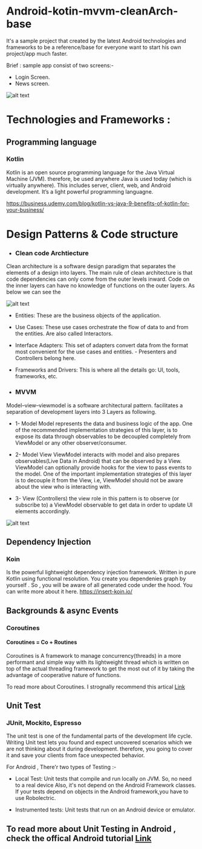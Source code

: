 # Android-kotin-mvvm-cleanArch-base 
 
It's a sample project that created by the latest Android technologies and frameworks to be a reference/base for everyone want to start his own project/app much faster.

Brief :  sample app consist of two screens:-
-  Login Screen.
-  News screen. 


![alt text](https://user-images.githubusercontent.com/8023216/69697185-3ded0280-10fb-11ea-80d6-661d0ba8e76c.png)


# Technologies and Frameworks : 
 
## Programming language
### Kotlin

Kotlin is an open source programming language for the Java Virtual Machine (JVM). therefore, be used anywhere Java is used today (which is virtually anywhere). This includes server, client, web, and Android development. It’s a light powerful programming languagne. 

https://business.udemy.com/blog/kotlin-vs-java-9-benefits-of-kotlin-for-your-business/

# Design Patterns & Code structure

- ### Clean code Archtiecture

Clean architecture is a software design paradigm that separates the elements of a design into layers. The main rule of clean architecture is that code dependencies can only come from the outer levels inward. Code on the inner layers can have no knowledge of functions on the outer layers. As below we can see the 


![alt text](https://blog.cleancoder.com/uncle-bob/images/2012-08-13-the-clean-architecture/CleanArchitecture.jpg)

- Entities: These are the business objects of the application.
- Use Cases: These use cases orchestrate the flow of data to and from the entities. Are also called Interactors.
- Interface Adapters: This set of adapters convert data from the format most convenient for the use cases and entities. - Presenters and Controllers belong here.
- Frameworks and Drivers: This is where all the details go: UI, tools, frameworks, etc.

- ### MVVM
Model–view–viewmodel is a software architectural pattern. facilitates a separation of development layers into 3 Layers as following. 

- 1- Model
Model represents the data and business logic of the app. One of the recommended implementation strategies of this layer, is to expose its data through observables to be decoupled completely from ViewModel or any other observer/consumer.

- 2- Model View 
ViewModel interacts with model and also prepares observables(Live Data in Android) that can be observed by a View. ViewModel can optionally provide hooks for the view to pass events to the model.
One of the important implementation strategies of this layer is to decouple it from the View, i.e, ViewModel should not be aware about the view who is interacting with.

- 3- View (Controllers)
the view role in this pattern is to observe (or subscribe to) a ViewModel observable to get data in order to update UI elements accordingly.

![alt text](https://www.researchgate.net/publication/275258051/figure/fig3/AS:294465420972038@1447217435491/The-Model-View-ViewModel-MVVM-architectural-pattern-In-MVVM-the-View-layer-is.png)


## Dependency Injection
### Koin
Is the powerful lightweight dependency injection framework. Written in pure Kotlin using functional resolution. You create you dependenies graph by yourself . So , you will be aware of all generated code under the hood. You can write more about it here. https://insert-koin.io/  

## Backgrounds & async Events
### Coroutines
#### Coroutines = Co + Routines
Coroutines is A framework to manage concurrency(threads) in a more performant and simple way with its lightweight thread which is written on top of the actual threading framework to get the most out of it by taking the advantage of cooperative nature of functions. 

To read more about Coroutines. I strognally recommend this artical <a href="https://blog.mindorks.com/mastering-kotlin-coroutines-in-android-step-by-step-guide">Link</a>

## Unit Test
### JUnit, Mockito, Espresso

The unit test is one of the fundamental parts of the development life cycle. Writing Unit test lets you found and expect uncovered scenarios which we are not thinking about it during development. therefore, you going to cover it and save your clients from face unexpected behavior.

For Android , There'r two types of Testing :- 

-  Local Test: Unit tests that compile and run locally on JVM. So, no need to a real device Also, it's not depend on the Android Framework classes. If your tests depend on objects in the Android framework,you have to use Robolectric.

- Instrumented tests: Unit tests that run on an Android device or emulator.

## To read more about Unit Testing in Android , check the offical Android tutorial <a href="https://developer.android.com/training/testing/unit-testing">Link</a>



